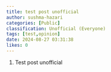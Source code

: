 ```yaml
---
title: test post unofficial
author: sushma-hazari
categories: [Public]
classification: Unofficial (Everyone)
tags: [test,opinion]
date: 2024-08-27 03:31:38 
likes: 0
---
```


1. Test post unofficial